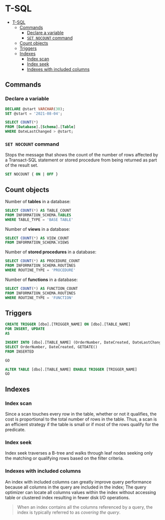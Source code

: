 # T-SQL

- [T-SQL](#t-sql)
  - [Commands](#commands)
    - [Declare a variable](#declare-a-variable)
    - [`SET NOCOUNT` command](#set-nocount-command)
  - [Count objects](#count-objects)
  - [Triggers](#triggers)
  - [Indexes](#indexes)
    - [Index scan](#index-scan)
    - [Index seek](#index-seek)
    - [Indexes with included columns](#indexes-with-included-columns)

## Commands

### Declare a variable

```sql
DECLARE @start VARCHAR(30);   
SET @start = '2021-08-04';

SELECT COUNT(*)
FROM [Database].[Schema].[Table]
WHERE DateLastChanged > @start;
```

### `SET NOCOUNT` command

Stops the message that shows the count of the number of rows affected by a Transact-SQL statement or stored procedure from being returned as part of the result set.

```sql
SET NOCOUNT { ON | OFF }  
```

## Count objects

Number of **tables** in a database:

```sql
SELECT COUNT(*) AS TABLE_COUNT
FROM INFORMATION_SCHEMA.TABLES
WHERE TABLE_TYPE = 'BASE TABLE'
```

Number of **views** in a database:

```sql
SELECT COUNT(*) AS VIEW_COUNT
FROM INFORMATION_SCHEMA.VIEWS
```

Number of **stored procedures** in a database:

```sql
SELECT COUNT(*) AS PROCEDURE_COUNT
FROM INFORMATION_SCHEMA.ROUTINES
WHERE ROUTINE_TYPE = 'PROCEDURE'
```

Number of **functions** in a database:

```sql
SELECT COUNT(*) AS FUNCTION_COUNT
FROM INFORMATION_SCHEMA.ROUTINES
WHERE ROUTINE_TYPE = 'FUNCTION'
```

## Triggers

```sql
CREATE TRIGGER [dbo].[TRIGGER_NAME] ON [dbo].[TABLE_NAME]
FOR INSERT, UPDATE
AS

INSERT INTO [dbo].[TABLE_NAME] (OrderNumber, DateCreated, DateLastChanged)
SELECT OrderNumber, DateCreated, GETDATE()
FROM INSERTED

GO

ALTER TABLE [dbo].[TABLE_NAME] ENABLE TRIGGER [TRIGGER_NAME]
GO
```

## Indexes

### Index scan

Since a scan touches every row in the table, whether or not it qualifies, the cost is proportional to the total number of rows in the table. Thus, a scan is an efficient strategy if the table is small or if most of the rows qualify for the predicate.

### Index seek

Index seek traverses a B-tree and walks through leaf nodes seeking only the matching or qualifying rows based on the filter criteria.

### Indexes with included columns

An index with included columns can greatly improve query performance because all columns in the query are included in the index; The query optimizer can locate all columns values within the index without accessing table or clustered index resulting in fewer disk I/O operations.

> When an index contains all the columns referenced by a query, the index is typically referred to as *covering the query*.
